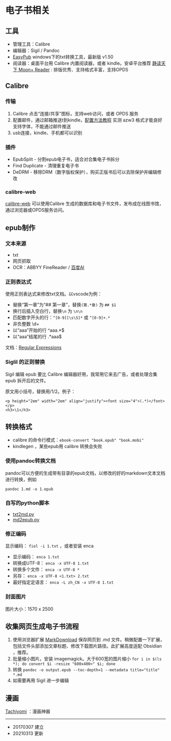 # 电子书相关

## 工具

- 管理工具：Calibre
- 编辑器：Sigil / Pandoc 
- [EasyPub](http://www.hi-pda.com/forum/viewthread.php?tid=645717) windows下的txt转换工具，最新版 v1.50
- 阅读器：桌面平台用 Calibre 内置阅读器，或者 kindle。安卓平台推荐 [静读天下 Moon+ Reader](https://moondownload.com/chinese.html) : 排版优秀、支持格式丰富，支持OPDS

## Calibre

### 传输

1. Calibre 点击“连接/共享”图标，支持web访问，或者 OPDS 服务
2. 配置邮件，通过邮箱推送t到kindle，[配置方法教程](https://bookfere.com/tools#calibre) 实测 azw3 格式才能良好支持字体，不能通过邮件推送
3. usb连接，kindle、手机都可以识别

### 插件

- EpubSplit - 分割epub电子书，适合对合集电子书拆分
- Find Duplicate - 清理重复电子书
- DeDRM - 移除DRM（数字版权保护），购买正版书后可以去除保护并编辑修改

### calibre-web

[calibre-web](https://github.com/janeczku/calibre-web) 可以使用Calibre 生成的数据库和电子书文件，发布成在线图书馆，通过浏览器或OPDS服务访问。

## epub制作

### 文本来源

- txt
- 网页抓取
- OCR：ABBYY FineReader / [百度AI](https://cloud.baidu.com/product/ocr/general)

### 正则表达式

使用正则表达式来修改txt文档。以vscode为例：

- 替换“第一章”为“## 第一章”，替换`(第.*章)` 为 `## $1`
- 换行后插入空白行，替换`\n` 为 `\n\n`
- 匹配数字开头的行：`^[0-9][\s\S]*` 或 `^[0-9]+.*`
- 非负整数 \d+
- 以“aaa”开始的行 ^aaa.*$
- 以“aaa”结尾的行 .*aaa$

文档：[Regular Expressions](https://developer.mozilla.org/en-US/docs/Web/JavaScript/Guide/Regular_Expressions)

### Siglil 的正则替换

Sigil 编辑 epub 要比 Calibre 编辑器好用，我常用它来去广告，或者处理合集 epub 拆开后的文件。

原文用小括号，替换用/1/2。例子：

	<p height="2em" width="2em" align="justify"><font size="4">(.*)</font></p>
	<h3>\1</h3>
	
## 转换格式

- calibre 的命令行模式：`ebook-convert "book.epub" "book.mobi"`
- kindlegen ，某些epub用 calibre 转换会失败

### 使用pandoc转换文档

pandoc可以方便的生成带有目录的epub文档，以修改的好的markdown文本文档进行转换，例如

`pandoc 1.md -o 1.epub`


### 自写的python脚本

- [txt2md.py](https://github.com/metaldudu/py/blob/master/txt2md.py)
- [md2epub.py](https://github.com/metaldudu/py/blob/master/md2epub.py)

### 修正编码

显示编码： `fiel -i 1.txt` ，或者安装 enca

- 显示编码： `enca 1.txt`
- 转换成UTF-8： `enca -x UTF-8 1.txt`
- 转换多个文件： `enca -x UTF-8 *`
- 另存： `enca -x UTF-8 <1.txt> 2.txt`
- 最好指定定语言： `enca -L zh_CN -x UTF-8 1.txt`


### 封面图片

图片大小：1570 x 2500

## 收集网页生成电子书流程

1. 使用浏览器扩展 [MarkDownload](https://github.com/deathau/markdownload) 保存网页到 .md 文件。稍微配置一下扩展，包括文件头部添加文章标题、修改下载图片路径。此扩展高度适配 Obsidian ，推荐。
2. 批量缩小图片。安装 imagemagick。大于600宽的图片缩小 `for i in $(ls *); do convert $i -resize "600x400>" $i; done` 
3. 转换 `pandoc -o output.epub --toc-depth=1 --metadata title="title" *.md`
4. 如需要再用 Sigil 进一步编辑

## 漫画
[Tachiyomi](https://tachiyomi.org/) ：漫画神器


---

- 20170307 建立
- 20210313 更新
